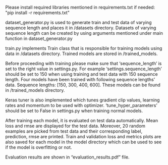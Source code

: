 Please install required libraries mentioned in requirements.txt if needed:
"pip install -r requirements.txt"

dataset_generator.py is used to generate train and test data of varying 
sequence length and places it in /datasets directory.
Datasets of varying sequence length can be created by using arguments 
mentioned under main function in dataset_generator.py

train.py implements Train class that is responsible for training models 
using data in /datasets directory. Trained models are stored in /trained_models.

Before proceeding with training please make sure that ‘sequence_length’ is set 
to the right value in settings.py. 
For example ‘settings.sequence_length’ should be set to 150 when using training
and test data with 150 sequence length.
Four models have been trained with following sequence lengths’ data.
Sequence lengths: [150, 300, 400, 600].
These models can be found in /trained_models directory.

Keras tuner is also implemented which tunes gradient clip values, learning rates
and momentum to be used with optimizer. ‘tune_hyper_parameters’ should be set to 
False in settings.py when training normal models.

After training each model, it is evaluated on test data automatically. 
Mean loss and rmse are displayed for the test data. Moreover, 20 random examples 
are picked from test data and their corresponding label, prediction, rmse are printed.
Train and validation loss and metrics plots are also saved for each model 
in the model directory which can be used to see if the model is overfitting or not.

Evaluation results are shown in “evaluation_results.pdf” file.